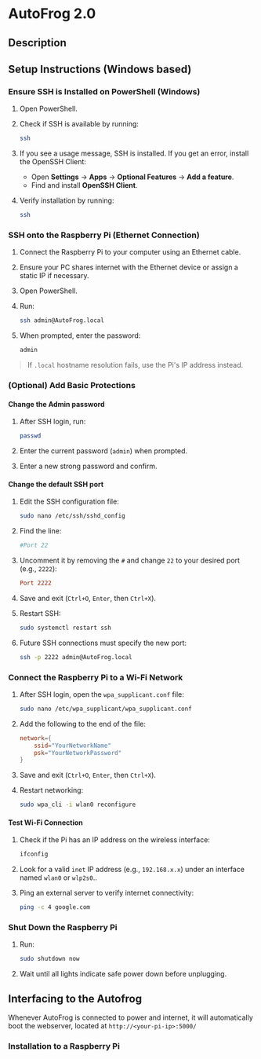 # AutoFrog 2.0

## Description

## Setup Instructions (Windows based)

### Ensure SSH is Installed on PowerShell (Windows)

1. Open PowerShell.
2. Check if SSH is available by running:

    ```sh
    ssh
    ```

3. If you see a usage message, SSH is installed. If you get an error, install the OpenSSH Client:
    - Open **Settings** → **Apps** → **Optional Features** → **Add a feature**.
    - Find and install **OpenSSH Client**.
4. Verify installation by running:

    ```sh
    ssh
    ```

### SSH onto the Raspberry Pi (Ethernet Connection)

1. Connect the Raspberry Pi to your computer using an Ethernet cable.
2. Ensure your PC shares internet with the Ethernet device or assign a static IP if necessary.
3. Open PowerShell.
4. Run:

    ```sh
    ssh admin@AutoFrog.local
    ```

5. When prompted, enter the password:

    ```sh
    admin
    ```

> If `.local` hostname resolution fails, use the Pi's IP address instead.

### (Optional) Add Basic Protections

#### Change the Admin password

1. After SSH login, run:

    ```sh
    passwd
    ```

2. Enter the current password (`admin`) when prompted.
3. Enter a new strong password and confirm.

#### Change the default SSH port

1. Edit the SSH configuration file:

    ```sh
    sudo nano /etc/ssh/sshd_config
    ```

2. Find the line:

    ```conf
    #Port 22
    ```

3. Uncomment it by removing the `#` and change `22` to your desired port (e.g., `2222`):

    ```conf
    Port 2222
    ```

4. Save and exit (`Ctrl+O`, `Enter`, then `Ctrl+X`).
5. Restart SSH:

    ```sh
    sudo systemctl restart ssh
    ```

6. Future SSH connections must specify the new port:

    ```sh
    ssh -p 2222 admin@AutoFrog.local
    ```

### Connect the Raspberry Pi to a Wi-Fi Network

1. After SSH login, open the `wpa_supplicant.conf` file:

    ```sh
    sudo nano /etc/wpa_supplicant/wpa_supplicant.conf
    ```

2. Add the following to the end of the file:

    ```conf
    network={
        ssid="YourNetworkName"
        psk="YourNetworkPassword"
    }
    ```

3. Save and exit (`Ctrl+O`, `Enter`, then `Ctrl+X`).
4. Restart networking:

    ```sh
    sudo wpa_cli -i wlan0 reconfigure
    ```

#### Test Wi-Fi Connection

1. Check if the Pi has an IP address on the wireless interface:

    ```sh
    ifconfig
    ```

2. Look for a valid `inet` IP address (e.g., `192.168.x.x`) under an interface named `wlan0` or `wlp2s0`..

3. Ping an external server to verify internet connectivity:

    ```sh
    ping -c 4 google.com
    ```

### Shut Down the Raspberry Pi

1. Run:

    ```sh
    sudo shutdown now
    ```

2. Wait until all lights indicate safe power down before unplugging.

## Interfacing to the Autofrog

Whenever AutoFrog is connected to power and internet, it will automatically boot the webserver, located at `http://<your-pi-ip>:5000/`

### Installation to a Raspberry Pi

